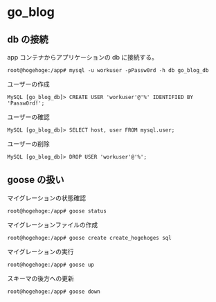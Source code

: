 # go_blog

## db の接続

app コンテナからアプリケーションの db に接続する。

```
root@hogehoge:/app# mysql -u workuser -pPassw0rd -h db go_blog_db
```

ユーザーの作成

```
MySQL [go_blog_db]> CREATE USER 'workuser'@'%' IDENTIFIED BY 'Passw0rd!';
```

ユーザーの確認

```
MySQL [go_blog_db]> SELECT host, user FROM mysql.user;
```

ユーザーの削除

```
MySQL [go_blog_db]> DROP USER 'workuser'@'%';
```

## goose の扱い

マイグレーションの状態確認

```
root@hogehoge:/app# goose status
```

マイグレーションファイルの作成

```
root@hogehoge:/app# goose create create_hogehoges sql
```

マイグレーションの実行

```
root@hogehoge:/app# goose up
```

スキーマの後方への更新

```
root@hogehoge:/app# goose down
```
